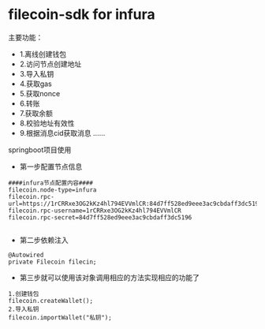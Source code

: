 # filecoin-sdk for infura

主要功能：

* 1.离线创建钱包
* 2.访问节点创建地址
* 3.导入私钥
* 4.获取gas
* 5.获取nonce
* 6.转账
* 7.获取余额
* 8.校验地址有效性
* 9.根据消息cid获取消息
……

springboot项目使用

* 第一步配置节点信息

 ``` 
####infura节点配置内容####
filecoin.node-type=infura
filecoin.rpc-url=https://1rCRRxe3OG2kKz4hl794EVVmlCR:84d7ff528ed9eee3ac9cbdaff3dc5196@filecoin.infura.io
filecoin.rpc-username=1rCRRxe3OG2kKz4hl794EVVmlCR
filecoin.rpc-secret=84d7ff528ed9eee3ac9cbdaff3dc5196
  
```

* 第二步依赖注入

 ``` 
 @Autowired
private Filecoin filecin;
```

* 第三步就可以使用该对象调用相应的方法实现相应的功能了

```
1.创建钱包
filecoin.createWallet();
2.导入私钥
filecoin.importWallet("私钥");
```